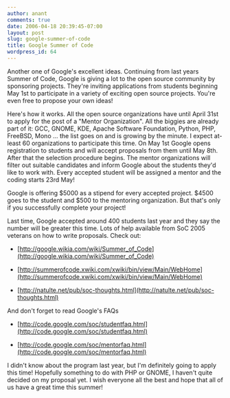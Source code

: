 ```yaml
---
author: anant
comments: true
date: 2006-04-18 20:39:45-07:00
layout: post
slug: google-summer-of-code
title: Google Summer of Code
wordpress_id: 64
---
```


Another one of Google's excellent ideas. Continuing from last years Summer of
Code, Google is giving a lot to the open source community by sponsoring
projects. They're inviting applications from students beginning May 1st to
participate in a variety of exciting open source projects. You're even free
to propose your own ideas!

Here's how it works. All the open source organizations have until April 31st
to apply for the post of a "Mentor Organization". All the biggies are already
part of it: GCC, GNOME, KDE, Apache Software Foundation, Python, PHP,
FreeBSD, Mono ... the list goes on and is growing by the minute. I expect
at-least 60 organizations to participate this time. On May 1st Google opens
registration to students and will accept proposals from them until May 8th.
After that the selection procedure begins. The mentor organizations will
filter out suitable candidates and inform Google about the students they'd
like to work with. Every accepted student will be assigned a mentor and the
coding starts 23rd May!

Google is offering $5000 as a stipend for every accepted project. $4500 goes
to the student and $500 to the mentoring organization. But that's only if you
successfully complete your project!

Last time, Google accepted around 400 students last year and they say the
number will be greater this time. Lots of help available from SoC 2005
veterans on how to write proposals. Check out:

* [http://google.wikia.com/wiki/Summer_of_Code](http://google.wikia.com/wiki/Summer_of_Code)

* [http://summerofcode.xwiki.com/xwiki/bin/view/Main/WebHome](http://summerofcode.xwiki.com/xwiki/bin/view/Main/WebHome)

* [http://natulte.net/pub/soc-thoughts.html](http://natulte.net/pub/soc-thoughts.html)

And don't forget to read Google's FAQs

* [http://code.google.com/soc/studentfaq.html](http://code.google.com/soc/studentfaq.html)

* [http://code.google.com/soc/mentorfaq.html](http://code.google.com/soc/mentorfaq.html)

I didn't know about the program last year, but I'm definitely going to apply
this time! Hopefully something to do with PHP or GNOME, I haven't quite
decided on my proposal yet. I wish everyone all the best and hope that all of
us have a great time this summer!

